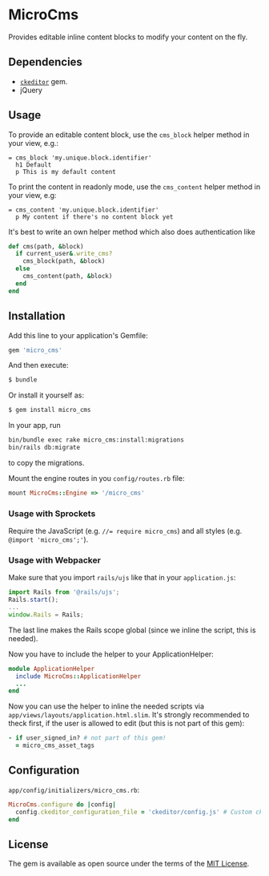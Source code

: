 # MicroCms
Provides editable inline content blocks to modify your content on the fly.

## Dependencies
* [`ckeditor`](https://github.com/galetahub/ckeditor) gem.
* jQuery 

## Usage
To provide an editable content block, use the `cms_block` helper method in your view, e.g.:
```slim
= cms_block 'my.unique.block.identifier'
  h1 Default
  p This is my default content
```

To print the content in readonly mode, use the `cms_content` helper method in your view, e.g:
```slim
= cms_content 'my.unique.block.identifier'
  p My content if there's no content block yet
```

It's best to write an own helper method which also does authentication like
```ruby
def cms(path, &block)
  if current_user&.write_cms?
    cms_block(path, &block)
  else
    cms_content(path, &block)
  end
end
```

## Installation
Add this line to your application's Gemfile:

```ruby
gem 'micro_cms'
```

And then execute:
```bash
$ bundle
```

Or install it yourself as:
```bash
$ gem install micro_cms
```

In your app, run 
```bash
bin/bundle exec rake micro_cms:install:migrations
bin/rails db:migrate
```
to copy the migrations.

Mount the engine routes in you `config/routes.rb` file:
```ruby
mount MicroCms::Engine => '/micro_cms'
```

### Usage with Sprockets

Require the JavaScript (e.g. `//= require micro_cms`) and all styles (e.g. `@import 'micro_cms';'`).

### Usage with Webpacker

Make sure that you import `rails/ujs` like that in your `application.js`:

```js
import Rails from '@rails/ujs';
Rails.start();
...
window.Rails = Rails;
```

The last line makes the Rails scope global (since we inline the script, this is needed).

Now you have to include the helper to your ApplicationHelper:

```rb
module ApplicationHelper
  include MicroCms::ApplicationHelper
  ...
end
```

Now you can use the helper to inline the needed scripts via `app/views/layouts/application.html.slim`. It's strongly
recommended to theck first, if the user is allowed to edit (but this is not part of this gem):

```rb
- if user_signed_in? # not part of this gem!
  = micro_cms_asset_tags
```


## Configuration
`app/config/initializers/micro_cms.rb`:

```ruby
MicroCms.configure do |config|
  config.ckeditor_configuration_file = 'ckeditor/config.js' # Custom ckeditor config. Optional
end
```

## License
The gem is available as open source under the terms of the [MIT License](https://opensource.org/licenses/MIT).
